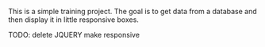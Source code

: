 This is a simple training project.
The goal is to get data from a database and then display it in little responsive boxes.

TODO:
delete JQUERY
make responsive
